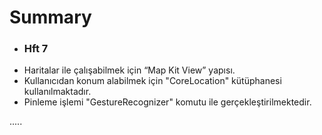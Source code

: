 # Summary

* ### Hft 7
* Haritalar ile çalışabilmek için “Map Kit View” yapısı.
* Kullanıcıdan konum alabilmek için "CoreLocation" kütüphanesi kullanılmaktadır. 
* Pinleme işlemi "GestureRecognizer" komutu ile gerçekleştirilmektedir.

.....
